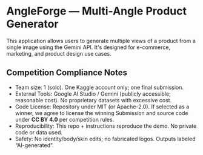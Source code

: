 # AngleForge — Multi-Angle Product Generator

This application allows users to generate multiple views of a product from a single image using the Gemini API. It's designed for e-commerce, marketing, and product design use cases.

## Competition Compliance Notes
- Team size: 1 (solo). One Kaggle account only; one final submission.
- External Tools: Google AI Studio / Gemini (publicly accessible; reasonable cost). No proprietary datasets with excessive cost.
- Code License: Repository under MIT (or Apache-2.0). If selected as a winner, we agree to license the winning Submission and source code under **CC BY 4.0** per competition rules.
- Reproducibility: This repo + instructions reproduce the demo. No private code or data used.
- Safety: No identity/body/skin edits; no fabricated logos. Outputs labeled “AI-generated”.
